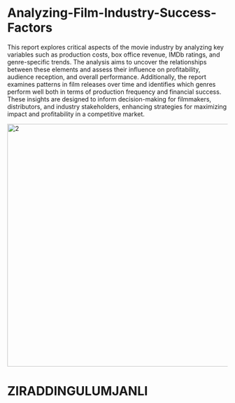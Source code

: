# Analyzing-Film-Industry-Success-Factors

This report explores critical aspects of the movie industry by analyzing key variables such as production costs, box office revenue, IMDb ratings, and genre-specific trends. The analysis aims to uncover the relationships between these elements and assess their influence on profitability, audience reception, and overall performance. Additionally, the report examines patterns in film releases over time and identifies which genres perform well both in terms of production frequency and financial success. These insights are designed to inform decision-making for filmmakers, distributors, and industry stakeholders, enhancing strategies for maximizing impact and profitability in a competitive market.


<img width="555" alt="2" src="https://github.com/user-attachments/assets/9d8efe87-4777-4fad-a829-c0addbf9449c">


# ZIRADDINGULUMJANLI
